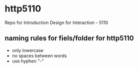 # http5110
Repo for Introduction Design for Interaction - 5110

## naming rules for fiels/folder for http5110

- only lowercase
- no spaces between words
- use hyphen "-"
